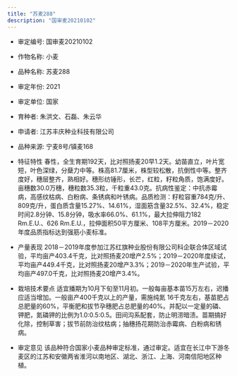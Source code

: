 ```yaml
---
title: "苏麦288"
description: "国审麦20210102"
---
```

* 审定编号:  国审麦20210102

*  作物名称:  小麦

*  品种名称:  苏麦288

*  审定年份:  2021

*  审定单位:  国家

* 育种者:  朱洪文、石磊、朱云华

*  申请者:  江苏丰庆种业科技有限公司

*  品种来源:  宁麦8号/镇麦168

*  特征特性
春性，全生育期192天，比对照扬麦20早1.2天。幼苗直立，叶片宽短，叶色深绿，分蘖力中等。株高81.7厘米，株型较松散，抗倒性中等。整齐度好，穗层整齐，熟相好。穗形纺锤形，长芒，红粒，籽粒角质，饱满度好。亩穗数30.0万穗，穗粒数35.3粒，千粒重43.0克。抗病性鉴定：中抗赤霉病，高感纹枯病、白粉病、条锈病和叶锈病。品质检测：籽粒容重784克/升、809克/升，蛋白质含量15.27%、14.61%，湿面筋含量32.5%、32.4%，稳定时间2.8分钟、15.8分钟，吸水率66.0%、61.1%，最大拉伸阻力182 Rm.E.U.、626 Rm.E.U.，拉伸面积50平方厘米、108平方厘米。2019－2020年度品质指标达到强筋小麦标准。

*  产量表现
2018－2019年度参加江苏红旗种业股份有限公司科企联合体区域试验，平均亩产403.4千克，比对照扬麦20增产2.5%；2019－2020年度续试，平均亩产449.4千克，比对照扬麦20增产3.3%；2019－2020年生产试验，平均亩产497.0千克，比对照扬麦20增产3.4%。

*  栽培技术要点
适宜播期为10月下旬至11月初。一般每亩基本苗15万左右，迟播应适当增加。一般亩产400千克以上的产量，需施纯氮 16千克左右，基苗肥占总肥量的60%，平衡肥和拔节孕穗肥占总肥量的40%。并配以一定量的磷、钾肥，氮磷钾的比例为1.0∶0.5∶0.5。田间沟系配套，防止明涝暗渍。苗期搞好化除，控制草害；拔节前防治纹枯病；抽穗扬花期防治赤霉病、白粉病和锈病。

*  审定意见
该品种符合国家小麦品种审定标准，通过审定。适宜在长江中下游冬麦区的江苏和安徽两省淮河以南地区、湖北、浙江、上海、河南信阳地区种植。
